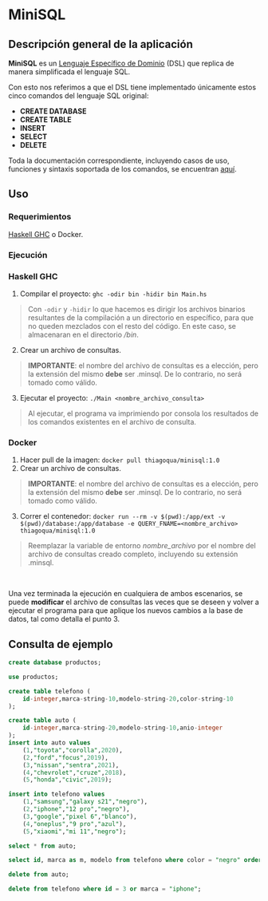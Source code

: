 # MiniSQL
## Descripción general de la aplicación
**MiniSQL** es un [Lenguaje Específico de Dominio](https://es.wikipedia.org/wiki/Lenguaje_espec%C3%ADfico_de_dominio) (DSL) que replica de manera simplificada el lenguaje SQL.

Con esto nos referimos a que el DSL tiene implementado únicamente estos cinco comandos del lenguaje SQL original:
- **CREATE DATABASE**
- **CREATE TABLE**
- **INSERT**
- **SELECT**
- **DELETE**

Toda la documentación correspondiente, incluyendo casos de uso, funciones y sintaxis soportada de los comandos, se encuentran [aquí](https://drive.google.com/file/d/16qwS-vU-q-zNDNoT_UKqNU9QvLrEeJtp/view?usp=sharing).

## Uso
### Requerimientos
[Haskell GHC](https://www.haskell.org/ghc/) o Docker.

### Ejecución
### Haskell GHC
1. Compilar el proyecto: `ghc -odir bin -hidir bin Main.hs`
>Con `-odir` y `-hidir` lo que hacemos es dirigir los archivos binarios resultantes de la compilación a un directorio en específico, para que no queden mezclados con el resto del código. En este caso, se almacenaran en el directorio */bin*.
2. Crear un archivo de consultas.
>**IMPORTANTE**: el nombre del archivo de consultas es a elección, pero la extensión del mismo **debe** ser .minsql. De lo contrario, no será tomado como válido.
3. Ejecutar el proyecto: `./Main <nombre_archivo_consulta>`
>Al ejecutar, el programa va imprimiendo por consola los resultados de los comandos existentes en el archivo de consulta.

### Docker
1. Hacer pull de la imagen: `docker pull thiagoqua/minisql:1.0`
2. Crear un archivo de consultas.
>**IMPORTANTE**: el nombre del archivo de consultas es a elección, pero la extensión del mismo **debe** ser .minsql. De lo contrario, no será tomado como válido.
3. Correr el contenedor: `docker run --rm -v $(pwd):/app/ext -v $(pwd)/database:/app/database -e QUERY_FNAME=<nombre_archivo> thiagoqua/minisql:1.0`
>Reemplazar la variable de entorno *nombre_archivo* por el nombre del archivo de consultas creado completo, incluyendo su extensión .minsql.

<br/>

Una vez terminada la ejecución en cualquiera de ambos escenarios, se puede **modificar** el archivo de consultas las veces que se deseen y volver a ejecutar el programa para que aplique los nuevos cambios a la base de datos, tal como detalla el punto 3.

## Consulta de ejemplo

```sql
create database productos;

use productos;

create table telefono (
    id-integer,marca-string-10,modelo-string-20,color-string-10
);

create table auto (
    id-integer,marca-string-20,modelo-string-10,anio-integer
);
insert into auto values 
    (1,"toyota","corolla",2020),
    (2,"ford","focus",2019),
    (3,"nissan","sentra",2021),
    (4,"chevrolet","cruze",2018),
    (5,"honda","civic",2019);

insert into telefono values
    (1,"samsung","galaxy s21","negro"),
    (2,"iphone","12 pro","negro"),
    (3,"google","pixel 6","blanco"),
    (4,"oneplus","9 pro","azul"),
    (5,"xiaomi","mi 11","negro");

select * from auto;

select id, marca as m, modelo from telefono where color = "negro" order by m desc;

delete from auto;

delete from telefono where id = 3 or marca = "iphone";
```
